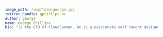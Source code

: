 ```yaml
---
image_path: /img/team/george.jpg
twitter_handle: gphillips_nz
author: george
name: George Phillips
bio: "is the CTO of CloudCannon. He is a passionate self taught designer with a BSc in Computer Science. He blogs about HTML/CSS, JavaScript and anything even remotely connected with Web Design."
---
```

